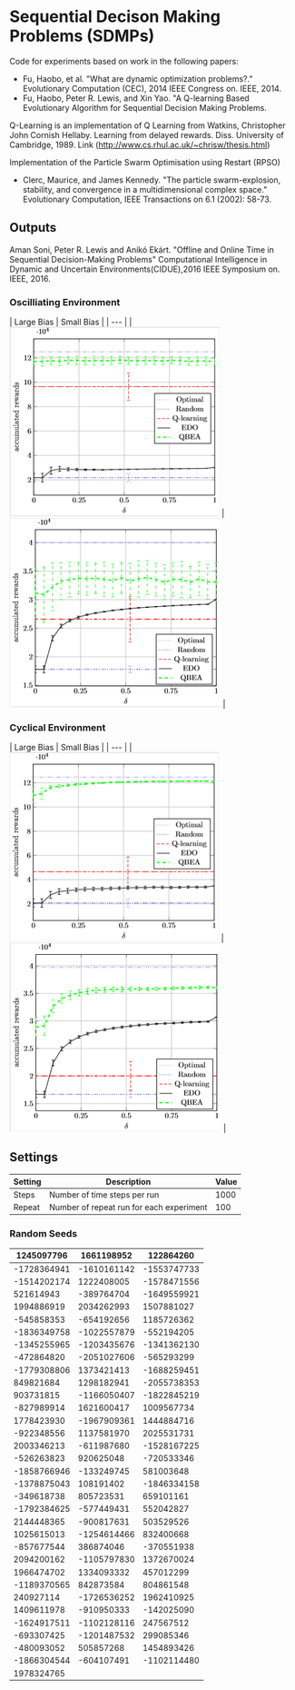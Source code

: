 # Sequential Decison Making Problems (SDMPs)

Code for experiments based on work in the following papers:

* Fu, Haobo, et al. "What are dynamic optimization problems?." Evolutionary Computation (CEC), 2014 IEEE Congress on. IEEE, 2014.
* Fu, Haobo, Peter R. Lewis, and Xin Yao. "A Q-learning Based Evolutionary Algorithm for Sequential Decision Making Problems.

Q-Learning is an implementation of Q Learning from Watkins, Christopher John Cornish Hellaby. 
Learning from delayed rewards. Diss. University of Cambridge, 1989.
Link (http://www.cs.rhul.ac.uk/~chrisw/thesis.html)

Implementation of the Particle Swarm Optimisation using Restart (RPSO) 

* Clerc, Maurice, and James Kennedy. "The particle swarm-explosion, stability, and convergence in a multidimensional complex space." Evolutionary Computation, IEEE Transactions on 6.1 (2002): 58-73.

## Outputs

Aman Soni, Peter R. Lewis and Anikó Ekárt. "Offline and Online Time in Sequential Decision-Making Problems" Computational Intelligence in Dynamic and Uncertain Environments(CIDUE),2016 IEEE Symposium on. IEEE, 2016.

### Oscilliating Environment

| Large Bias | Small Bias |
| --- |
| ![Big Bias](figures/cmpbo100.png) | ![Small Bias](figures/cmpbo15.png) |

### Cyclical Environment

| Large Bias | Small Bias |
| --- |
| ![Big Bias](figures/cmpbc100.png) | ![Small Bias](figures/cmpbc15.png) |

## Settings

| Setting | Description | Value |
| --- | --- | ---|
| Steps | Number of time steps per run | 1000 |
| Repeat | Number of repeat run  for each experiment | 100 |

### Random Seeds

| 1245097796 | 1661198952 | 122864260 |
| --- | --- | ---|
| -1728364941 | -1610161142| -1553747733| 
|-1514202174 | 1222408005| -1578471556| 
|521614943| -389764704| -1649559921| 
|1994886919| 2034262993| 1507881027| 
|-545858353| -654192656| 1185726362| 
|-1836349758| -1022557879| -552194205| 
|-1345255965| -1203435676| -1341362130| 
|-472864820| -2051027606| -565293299| 
|-1779308806| 1373421413| -1688259451| 
|849821684| 1298182941| -2055738353| 
|903731815| -1166050407| -1822845219| 
|-827989914| 1621600417| 1009567734| 
|1778423930| -1967909361| 1444884716| 
|-922348556| 1137581970| 2025531731| 
|2003346213| -611987680| -1528167225| 
|-526263823| 920625048| -720533346| 
|-1858766946| -133249745| 581003648| 
|-1378875043| 108191402| -1846334158| 
|-349618738| 805723531| 659101161| 
|-1792384625| -577449431| 552042827| 
|2144448365| -900817631| 503529526| 
|1025615013| -1254614466| 832400668| 
|-857677544| 386874046| -370551938| 
|2094200162| -1105797830| 1372670024| 
|1966474702| 1334093332| 457012299| 
|-1189370565| 842873584| 804861548| 
|240927114| -1726536252| 1962410925| 
|1409611978| -910950333| -142025090| 
|-1624917511| -1102128116| 247567512| 
|-693307425| -1201487532| 299085346| 
|-480093052| 505857268| 1454893426| 
|-1866304544| -604107491| -1102114480| 
|1978324765 | | |

